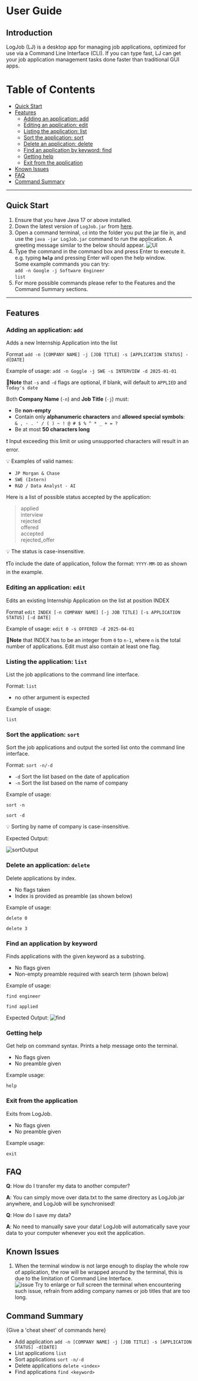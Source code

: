 # User Guide

## Introduction

LogJob (LJ) is a desktop app for managing job applications, optimized for use via a Command Line Interface (CLI). If you can type fast, LJ can get your job application management tasks done faster than traditional GUI apps.

# Table of Contents

- [Quick Start](#quick-start)
- [Features](#features)
    - [Adding an application: add](#adding-an-application-add)
    - [Editing an application: edit](#editing-an-application-edit)
    - [Listing the application: list](#listing-the-application-list)
    - [Sort the application: sort](#sort-the-application-sort)
    - [Delete an application: delete](#delete-an-application-delete)
    - [Find an application by keyword: find](#find-an-application-by-keyword)
    - [Getting help](#getting-help)
    - [Exit from the application](#exit-from-the-application)
- [Known Issues](#known-issues)
- [FAQ](#faq)
- [Command Summary](#command-summary)

---
## Quick Start

1. Ensure that you have Java 17 or above installed.
2. Down the latest version of `LogJob.jar` from [here](https://github.com/AY2425S2-CS2113-T11a-2/tp/releases).
3. Open a command terminal, `cd` into the folder you put the jar file in, and use the `java -jar LogJob.jar` command to run the application. A greeting message similar to the below should appear. ![UI](images/LogJobStartup.png)
4. Type the command in the command box and press Enter to execute it. e.g. typing **`help`** and pressing Enter will open the help window.<br>
   Some example commands you can try:<br>
   `add -n Google -j Software Engineer`<br>
    `list`
5. For more possible commands please refer to the Features and the Command Summary sections.
---
## Features

### Adding an application: `add`
Adds a new Internship Application into the list

Format `add -n [COMPANY NAME] -j [JOB TITLE] -s [APPLICATION STATUS] -d[DATE]`

Example of usage:
`add -n Goggle -j SWE -s INTERVIEW -d 2025-01-01`

**📌Note** that `-s` and `-d` flags are optional, if blank, will default to `APPLIED` and `Today's date`<br>

Both **Company Name** (`-n`) and **Job Title** (`-j`) must:
- Be **non-empty**
- Contain only **alphanumeric characters** and **allowed special symbols**:  
  `& , - . ' / ( ) ~ ! @ # $ % ^ * _ + = ?`
- Be at most **50 characters long**

❗ Input exceeding this limit or using unsupported characters will result in an error.

💡 Examples of valid names:
- `JP Morgan & Chase`
- `SWE (Intern)`
- `R&D / Data Analyst - AI`

Here is a list of possible status accepted by the application:
> applied<br>
> interview<br>
> rejected<br>
> offered<br>
> accepted<br>
> rejected_offer<br>

💡 The status is case-insensitive.

❗To include the date of application, follow the format: `YYYY-MM-DD` as shown in the example.

### Editing an application: `edit`
Edits an existing Internship Application on the list at position INDEX

Format `edit INDEX [-n COMPANY NAME] [-j JOB TITLE] [-s APPLICATION STATUS] [-d DATE]`

Example of usage:
`edit 0 -s OFFERED -d 2025-04-01`

**📌Note** that INDEX has to be an integer from `0` to `n-1`, where `n`  is the total number of applications.
Edit must also contain at least one flag.


### Listing the application: `list`
List the job applications to the command line interface.

Format: `list`

* no other argument is expected

Example of usage:

`list`

### Sort the application: `sort`
Sort the job applications and output the sorted list onto the command line interface.

Format: `sort -n/-d`

* `-d` Sort the list based on the date of application
* `-n` Sort the list based on the name of company

Example of usage:

`sort -n`

`sort -d`

💡 Sorting by name of company is case-insensitive.

Expected Output: 

![sortOutput](images/sortOutput.png)


### Delete an application: `delete`
Delete applications by index.
 * No flags taken
 * Index is provided as preamble (as shown below)

Example of usage:

`delete 0`

`delete 3`

### Find an application by keyword
Finds applications with the given keyword as a substring.

* No flags given
* Non-empty preamble required with search term (shown below)

Example of usage:

`find engineer`

`find applied`

Expected Output:
![find](images/findOutput.png)

### Getting help
Get help on command syntax. Prints a help message onto the terminal.

* No flags given
* No preamble given

Example usage:

`help`

### Exit from the application
Exits from LogJob.

* No flags given
* No preamble given

Example usage:

`exit`

## FAQ

**Q**: How do I transfer my data to another computer? 

**A**: You can simply move over data.txt to the same directory as LogJob.jar anywhere, and LogJob will be synchronised!

**Q**: How do I save my data?

**A**: No need to manually save your data! LogJob will automatically save your data to your computer whenever you exit the application.

## Known Issues

1. When the terminal window is not large enough to display the whole row of application, the row will be wrapped around by the terminal, this is due to the limitation of Command Line Interface.<br>
![issue](images/knownIssue.png)
Try to enlarge or full screen the terminal when encountering such issue, refrain from adding company names or job titles that are too long.


## Command Summary

{Give a 'cheat sheet' of commands here}

* Add application `add -n [COMPANY NAME] -j [JOB TITLE] -s [APPLICATION STATUS] -d[DATE]`
* List applications `list`
* Sort applications `sort -n/-d`
* Delete applications `delete <index>`
* Find applications `find <keyword>`
